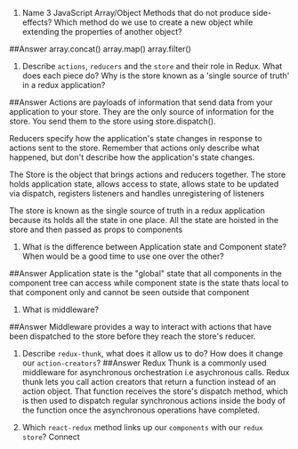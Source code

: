 1.  Name 3 JavaScript Array/Object Methods that do not produce side-effects? Which method do we use to create a new object while extending the properties of another object?

##Answer
array.concat()
array.map()
array.filter()


1.  Describe `actions`, `reducers` and the `store` and their role in Redux. What does each piece do? Why is the store known as a 'single source of truth' in a redux application?

##Answer
Actions are payloads of information that send data from your application to your store. They are the only source of information for the store. You send them to the store using store.dispatch().

Reducers specify how the application's state changes in response to actions sent to the store. Remember that actions only describe what happened, but don't describe how the application's state changes.

The Store is the object that brings actions and reducers together. The store holds application state, allows access to state, allows state to be updated via dispatch, registers listeners and handles unregistering of listeners

The store is known as the single source of truth in a redux application because its holds all the state in one place. All the state are hoisted in the store and then passed as props to components


1.  What is the difference between Application state and Component state? When would be a good time to use one over the other?

##Answer
Application state is the "global" state that all components in the component tree can access while component state is the state thats local to that component only and cannot be seen outside that component


1.  What is middleware? 

##Answer
 Middleware provides a way to interact with actions that have been dispatched to the store before they reach the store's reducer.


1.  Describe `redux-thunk`, what does it allow us to do? How does it change our `action-creators`?
##Answer
Redux Thunk is a commonly used middleware for asynchronous orchestration i.e asychronous calls. Redux thunk lets you call action creators that return a function instead of an action object. That function receives the store's dispatch method, which is then used to dispatch regular synchronous actions inside the body of the function once the asynchronous operations have completed.


1.  Which `react-redux` method links up our `components` with our `redux store`?
Connect